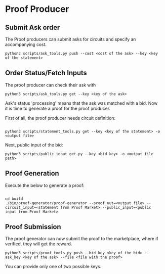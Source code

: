 # Proof Producer

## Submit Ask order

The Proof producers can submit asks for circuits and specify an accompanying cost.

```
python3 scripts/ask_tools.py push --cost <cost of the ask> --key <key of the statement> 
```

## Order Status/Fetch Inputs

The proof producer can check their ask with

```
python3 scripts/ask_tools.py get --key <key of the ask> 
```

Ask's status 'processing' means that the ask was matched with a bid. Now it is time to generate a proof for the proof producer.

First of all, the proof producer needs circuit definition:

```

python3 scripts/statement_tools.py get --key <key of the statement> -o <output file> 

```

Next, public input of the bid:

```
python3 scripts/public_input_get.py --key <bid key> -o <output file path> 
```

## Proof Generation

Execute the below to generate a proof:

```

cd build
./bin/proof-generator/proof-generator --proof_out=<output file> --circuit_input=<statement from Proof Market> --public_input=<public input from Proof Market>
```

## Proof Submission

The proof generator can now submit the proof to the marketplace, where if verified, they will get the reward.

```
python3 scripts/proof_tools.py push --bid_key <key of the bid> --ask_key <key of the ask> --file <file with the proof> 
```

You can provide only one of two possible keys.&#x20;
